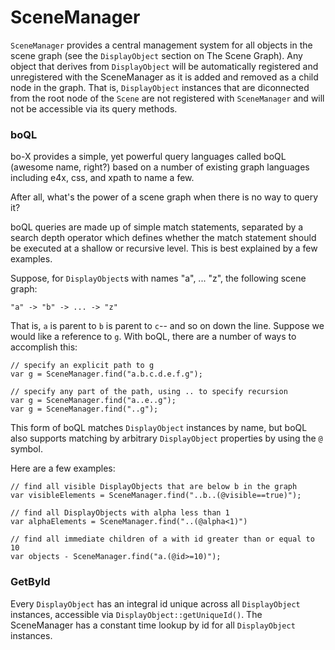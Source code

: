 # SceneManager

`SceneManager` provides a central management system for all objects in the scene graph (see the `DisplayObject` section on The Scene Graph). Any object that derives from `DisplayObject` will be automatically registered and unregistered with the SceneManager as it is added and removed as a child node in the graph. That is, `DisplayObject` instances that are diconnected from the root node of the `Scene` are not registered with `SceneManager` and will not be accessible via its query methods.

### boQL
bo-X provides a simple, yet powerful query languages called boQL (awesome name, right?) based on a number of existing graph languages including e4x, css, and xpath to name a few.

After all, what's the power of a scene graph when there is no way to query it?

boQL queries are made up of simple match statements, separated by a search depth operator which defines whether the match statement should be executed at a shallow or recursive level. This is best explained by a few examples.

Suppose, for `DisplayObject`s with names "a", ... "z", the following scene graph:

    "a" -> "b" -> ... -> "z"

That is, `a` is parent to `b` is parent to `c`-- and so on down the line. Suppose we would like a reference to `g`. With boQL, there are a number of ways to accomplish this:

    // specify an explicit path to g
    var g = SceneManager.find("a.b.c.d.e.f.g");
    
    // specify any part of the path, using .. to specify recursion
    var g = SceneManager.find("a..e..g");
    var g = SceneManager.find("..g");

This form of boQL matches `DisplayObject` instances by name, but boQL also supports matching by arbitrary `DisplayObject` properties by using the `@` symbol.

Here are a few examples:

    // find all visible DisplayObjects that are below b in the graph
    var visibleElements = SceneManager.find("..b..(@visible==true)");
    
    // find all DisplayObjects with alpha less than 1
    var alphaElements = SceneManager.find("..(@alpha<1)")
    
    // find all immediate children of a with id greater than or equal to 10
    var objects - SceneManager.find("a.(@id>=10)");

### GetById
Every `DisplayObject` has an integral id unique across all `DisplayObject` instances, accessible via `DisplayObject::getUniqueId()`. The SceneManager has a constant time lookup by id for all `DisplayObject` instances.